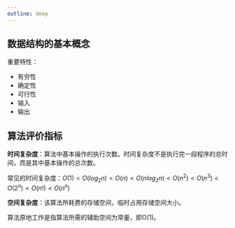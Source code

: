 ```yaml
---
outline: deep
---
```


## 数据结构的基本概念

重要特性：

- 有穷性
- 确定性
- 可行性
- 输入
- 输出

## 算法评价指标

**时间复杂度**：算法中基本操作的执行次数。时间复杂度不是执行完一段程序的总时间，而是其中基本操作的总次数。

常见的时间复杂度：$O(1)<O(log_2n)<O(n)<O(nlog_2n)<O(n^2)<O(n^3)<O(2^n)<O(n!)<O(n^n)$

**空间复杂度**：该算法所耗费的存储空间，临时占用存储空间大小。

算法原地工作是指算法所需的辅助空间为常量，即O(1)。